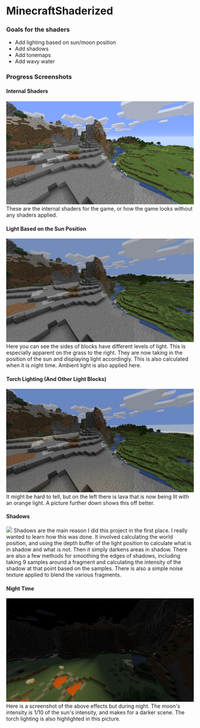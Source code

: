 # MinecraftShaderized

### Goals for the shaders

- Add lighting based on sun/moon position
- Add shadows
- Add tonemaps
- Add wavy water

### Progress Screenshots

#### Internal Shaders
![](/screenshots/InternalShaders.png)
These are the internal shaders for the game, or how the game looks without any shaders applied.

#### Light Based on the Sun Position
![](/screenshots/LightBasedOnSunPosition.png)
Here you can see the sides of blocks have different levels of light. This is especially apparent on the grass to the right. They are now taking in the position of the sun and displaying light accordingly. This is also calculated when it is night time. Ambient light is also applied here.

#### Torch Lighting (And Other Light Blocks)
![](/screenshots/TorchLighting.png)
It might be hard to tell, but on the left there is lava that is now being lit with an orange light. A picture further down shows this off better.

#### Shadows
![](/screenshots/Shadows.png)
Shadows are the main reason I did this project in the first place. I really wanted to learn how this was done. It involved calculating the world position, and using the depth buffer of the light position to calculate what is in shadow and what is not. Then it simply darkens areas in shadow. There are also a few methods for smoothing the edges of shadows, including taking 9 samples around a fragment and calculating the intensity of the shadow at that point based on the samples. There is also a simple noise texture applied to blend the various fragments.

#### Night Time
![](/screenshots/Night.png)
Here is a screenshot of the above effects but during night. The moon's intensity is 1/10 of the sun's intensity, and makes for a darker scene. The torch lighting is also highlighted in this picture.
